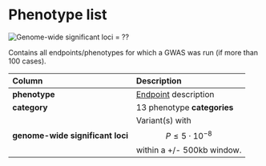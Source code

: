 # Phenotype list

![Genome-wide significant loci = ??](https://github.com/FINNGEN/finngen-documentation-private/tree/0496b541618432020f397f04df8274525b2309a6/.gitbook/assets/screenshot_phenotypelist_anno.png)

Contains all endpoints/phenotypes for which a GWAS was run \(if more than 100 cases\).

| Column | Description |
| :--- | :--- |
| **phenotype** | [Endpoint](../methods/endpoints.md) description |
| **category** | 13 phenotype **categories** |
| **genome-wide significant loci** | Variant\(s\) with $$P \leq 5 \cdot 10^{-8}$$ within a +/- 500kb window. |

